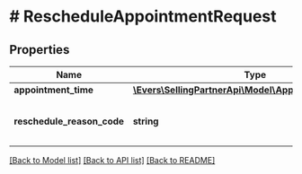 # # RescheduleAppointmentRequest

## Properties

Name | Type | Description | Notes
------------ | ------------- | ------------- | -------------
**appointment_time** | [**\Evers\SellingPartnerApi\Model\AppointmentTimeInput**](AppointmentTimeInput.md) |  |
**reschedule_reason_code** | **string** | Appointment reschedule reason code. |

[[Back to Model list]](../../README.md#models) [[Back to API list]](../../README.md#endpoints) [[Back to README]](../../README.md)
